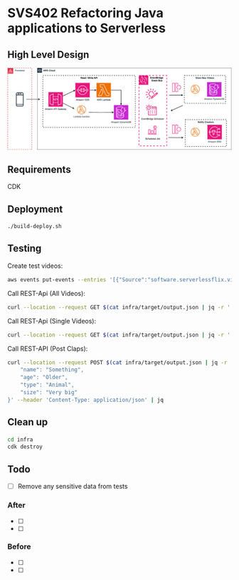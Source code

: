 # SVS402 Refactoring Java applications to Serverless

## High Level Design

![High level design](docs/svs402-hld.png)

## Requirements

CDK

## Deployment

```bash
./build-deploy.sh
```

## Testing

Create test videos:

```bash
aws events put-events --entries '[{"Source":"software.serverlessflix.video", "EventBusName":"videos", "DetailType":"new-video","Detail":"{\"id\": \"something\",\"channel\" :\"This channel\",\"title\" :\"My Title\",\"author\": {\"username\" : \"Max\", \"email\" : \"something123454@amazon.de\"}}"}]'
```

Call REST-Api (All Videos):

```bash
curl --location --request GET $(cat infra/target/output.json | jq -r '."SVS402-InfraStack".ApiEndpointSpring')'/videos' | jq
```

Call REST-Api (Single Videos):

```bash
curl --location --request GET $(cat infra/target/output.json | jq -r '."SVS402-InfraStack".ApiEndpointSpring')'/videos/something' | jq
```


Call REST-API (Post Claps): 

```bash
curl --location --request POST $(cat infra/target/output.json | jq -r '."SVS402-InfraStack".ApiEndpointSpring')'/claps' --data-raw '{
    "name": "Something",
    "age": "Older",
    "type": "Animal",
    "size": "Very big"
}' --header 'Content-Type: application/json' | jq

```
## Clean up

```bash
cd infra
cdk destroy
```


## Todo 

- [ ] Remove any sensitive data from tests

### After

- [ ]
- [ ]

### Before

- [ ]
- [ ]